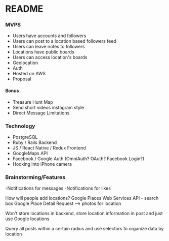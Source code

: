 # README

### MVPS
* Users have accounts and followers
* Users can post to a location based followers feed
* Users can leave notes to followers
* Locations have public boards
* Users can access location's boards
* Geolocation
* Auth
* Hosted on AWS
* Proposal

#### Bonus
* Treasure Hunt Map
* Send short videos instagram style
* Direct Message Limitations

### Technology
* PostgreSQL
* Ruby / Rails Backend
* JS / React Native / Redux Frontend
* GoogleMaps API
* Facebook / Google Auth (OmniAuth? OAuth? Facebook Login?)
* Hooking into iPhone camera


### Brainstorming/Features
-Notifications for messages
-Notifications for likes

How will people add locations?
Google Places Web Services API - search box
Google Place Detail Request --> photos for location

Won't store locations in backend, store location information in post and just use Google locations

Query all posts within a certain radius and use selectors to organize data by location
